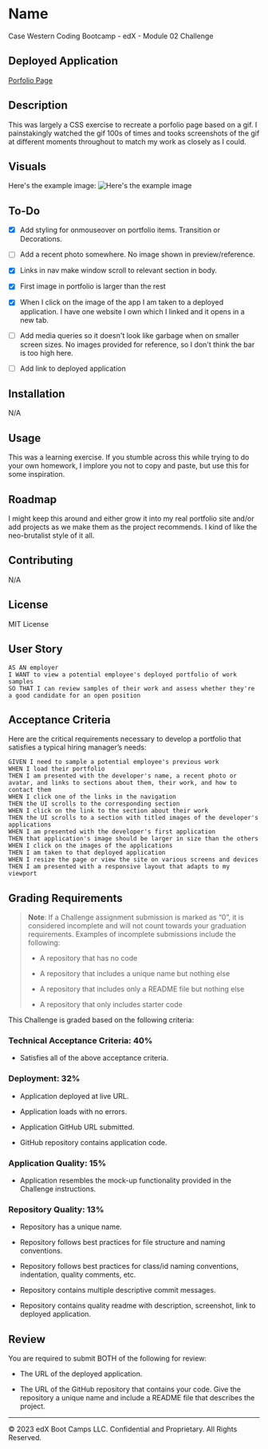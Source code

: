 # Name
Case Western Coding Bootcamp - edX - Module 02 Challenge

## Deployed Application
[Porfolio Page](https://www.google.com)
## Description
This was largely a CSS exercise to recreate a porfolio page based on a gif. I painstakingly watched the gif 100s of times and tooks screenshots of the gif at different moments throughout to match my work as closely as I could.

## Visuals
Here's the example image: ![Here's the example image](./assets/02-advanced-css-homework-demo.gif)

## To-Do

- [x] Add styling for onmouseover on portfolio items. Transition or Decorations.
- [ ] Add a recent photo somewhere. No image shown in preview/reference.
- [x] Links in nav make window scroll to relevant section in body.
- [x] First image in portfolio is larger than the rest
- [x] When I click on the image of the app I am taken to a deployed application. I have one website I own which I linked and it opens in a new tab.
- [ ] Add media queries so it doesn't look like garbage when on smaller screen sizes. No images provided for reference, so I don't think the bar is too high here.
- [ ] Add link to deployed application


## Installation
N/A

## Usage
This was a learning exercise. If you stumble across this while trying to do your own homework, I implore you not to copy and paste, but use this for some inspiration.

## Roadmap
I might keep this around and either grow it into my real portfolio site and/or add projects as we make them as the project recommends. I kind of like the neo-brutalist style of it all.
## Contributing
N/A

## License
MIT License

## User Story

```
AS AN employer
I WANT to view a potential employee's deployed portfolio of work samples
SO THAT I can review samples of their work and assess whether they're a good candidate for an open position
```


## Acceptance Criteria

Here are the critical requirements necessary to develop a portfolio that satisfies a typical hiring manager’s needs:

```
GIVEN I need to sample a potential employee's previous work
WHEN I load their portfolio
THEN I am presented with the developer's name, a recent photo or avatar, and links to sections about them, their work, and how to contact them
WHEN I click one of the links in the navigation
THEN the UI scrolls to the corresponding section
WHEN I click on the link to the section about their work
THEN the UI scrolls to a section with titled images of the developer's applications
WHEN I am presented with the developer's first application
THEN that application's image should be larger in size than the others
WHEN I click on the images of the applications
THEN I am taken to that deployed application
WHEN I resize the page or view the site on various screens and devices
THEN I am presented with a responsive layout that adapts to my viewport
```
## Grading Requirements

> **Note**: If a Challenge assignment submission is marked as “0”, it is considered incomplete and will not count towards your graduation requirements. Examples of incomplete submissions include the following:
>
> * A repository that has no code
>
> * A repository that includes a unique name but nothing else
>
> * A repository that includes only a README file but nothing else
>
> * A repository that only includes starter code

This Challenge is graded based on the following criteria:

### Technical Acceptance Criteria: 40%

* Satisfies all of the above acceptance criteria.

### Deployment: 32%

* Application deployed at live URL.

* Application loads with no errors.

* Application GitHub URL submitted.

* GitHub repository contains application code.

### Application Quality: 15%

* Application resembles the mock-up functionality provided in the Challenge instructions.

### Repository Quality: 13%

* Repository has a unique name.

* Repository follows best practices for file structure and naming conventions.

* Repository follows best practices for class/id naming conventions, indentation, quality comments, etc.

* Repository contains multiple descriptive commit messages.

* Repository contains quality readme with description, screenshot, link to deployed application.

## Review

You are required to submit BOTH of the following for review:

* The URL of the deployed application.

* The URL of the GitHub repository that contains your code. Give the repository a unique name and include a README file that describes the project.

- - -
© 2023 edX Boot Camps LLC. Confidential and Proprietary. All Rights Reserved.
